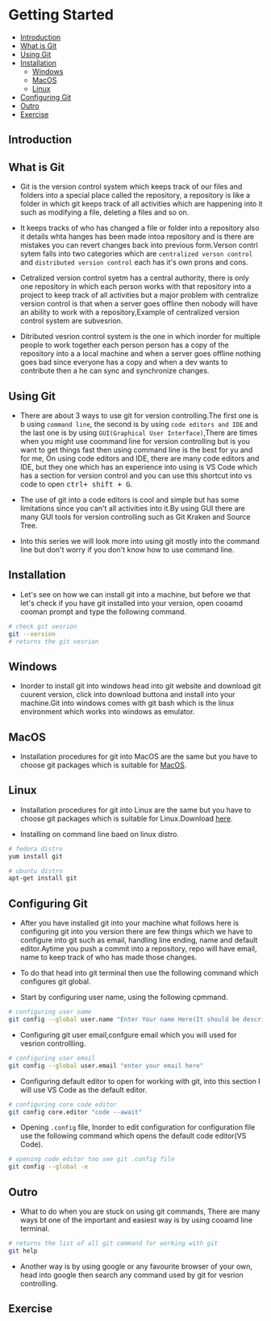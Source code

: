# Getting Started

- [Introduction](#introduction)
- [What is Git](#what-is-git)
- [Using Git](#using-git)
- [Installation](#installation)
  - [Windows](#windows)
  - [MacOS](#macos)
  - [Linux](#linux)
- [Configuring Git](#configuring-git)
- [Outro](#outro)
- [Exercise](#exercise)

## Introduction

## What is Git

- Git is the version control system which keeps track of our files and folders into a special place called the repository, a repository is like a folder in which git keeps track of all activities which are happening into it such as modifying a file, deleting a files and so on.

- It keeps tracks of who has changed a file or folder into a repository also it details whta hanges has been made intoa repository and is there are mistakes you can revert changes back into previous form.Verson contrl sytem falls into two categories which are `centralized verson control` and `distributed version control` each has it's own prons and cons.

- Cetralized version control syetm has a central authority, there is only one repository in which each person works with that repository into a project to keep track of all activities but a major problem with centralize version control is that when a server goes offline then nobody will have an ability to work with a repository,Example of centralized version control system are subvesrion.

- Ditributed vesrion control system is the one in which inorder for multiple people to work together each person person has a copy of the repository into a a local machine and when a server goes offline nothing goes bad since everyone has a copy and when a dev wants to contribute then a he can sync and synchronize changes.

## Using Git

- There are about 3 ways to use git for version controlling.The first one is b using `command line`, the second is by using `code editors and IDE` and the last one is by using `GUI(Graphical User Interface)`,There are times when you might use coommand line for version controlling but is you want to get things fast then using command line is the best for yu and for me, On using code editors and IDE, there are many code editors and IDE, but they one which has an experience into using is VS Code which has a section for version control and you can use this shortcut into vs code to open <kbd>ctrl+ shift + G</kbd>.

- The use of git into a code editors is cool and simple but has some limitations since you can't all activities into it.By using GUI there are many GUI tools for version controlling such as Git Kraken and Source Tree.

- Into this series we will look more into using git mostly into the command line but don't worry if you don't know how to use command line.

## Installation

- Let's see on how we can install git into a machine, but before we that let's check if you have git installed into your version, open cooamd cooman prompt and type the following command.

```sh
# check git vesrion
git --version
# returns the git vesrion
```

## Windows

- Inorder to install git into windows head into git website and download git cuurent version, click into download buttona and install into your machine.Git into windows comes with git bash which is the linux environment which works into windows as emulator.

## MacOS

- Installation procedures for git into MacOS are the same but you have to choose git packages which is suitable for [MacOS]( http://git-scm.com/download/mac).

## Linux

- Installation procedures for git into Linux are the same but you have to choose git packages which is suitable for Linux.Download [here]( http://git-scm.com/download/linux).

- Installing on command line baed on linux distro.

```sh
# fedora distro
yum install git

# ubuntu distro
apt-get install git
```

## Configuring Git

- After you have installed git into your machine what follows here is configuring git into you version there are few things which we have to configure into git such as email, handling line ending, name and default editor.Aytime you push a commit into a repository, repo will have email, name to keep track of who has made those changes.

- To do that head into git terminal then use the following command which configures git global.

- Start by configuring user name, using the following cpmmand.

```sh
# configuring user name
git config --global user.name "Enter Your name Here(It should be descriptive)"
```

- Configuring git user email,confgure email which you will used for vesrion controllling.

```sh
# configuring user email
git config --global user.email "enter your email here"
```

- Configuring default editor to open for working with git, into this section I will use VS Code as the default editor.

```sh
# configuring core code editor
git config core.editor "code --await"
```

- Opening `.config` file, Inorder to edit configuration for configuration file use the following command which opens the default code editor(VS Code).

```sh
# opening code editor too see git .config file
git config --global -e
```

## Outro

- What to do when you are stuck on using git commands, There are many ways bt one of the important and easiest way is by using cooamd line terminal.

```sh
# returns the list of all git command for working with git
git help
```

- Another way is by using google or any favourite browser of your own, head into google then search any command used by git for vesrion controlling.

## Exercise
